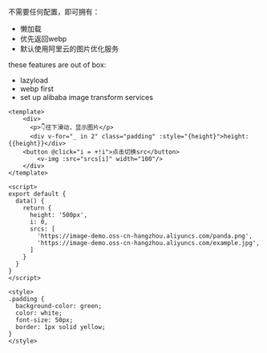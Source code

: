 不需要任何配置，即可拥有：
- 懒加载
- 优先返回webp
- 默认使用阿里云的图片优化服务

these features are out of box:
- lazyload
- webp first
- set up alibaba image transform services

```vue
<template>
	<div>
	  <p>👇往下滑动，显示图片</p>
	  <div v-for="_ in 2" class="padding" :style="{height}">height: {{height}}</div>
    <button @click="i = +!i">点击切换src</button>
		<v-img :src="srcs[i]" width="100"/>
	</div>
</template>

<script>
export default {
  data() {
    return {
      height: '500px',
      i: 0,
      srcs: [
        'https://image-demo.oss-cn-hangzhou.aliyuncs.com/panda.png',
        'https://image-demo.oss-cn-hangzhou.aliyuncs.com/example.jpg',
      ]
    }
  }
}
</script>

<style>
.padding {
  background-color: green; 
  color: white; 
  font-size: 50px; 
  border: 1px solid yellow;
}
</style>
```
